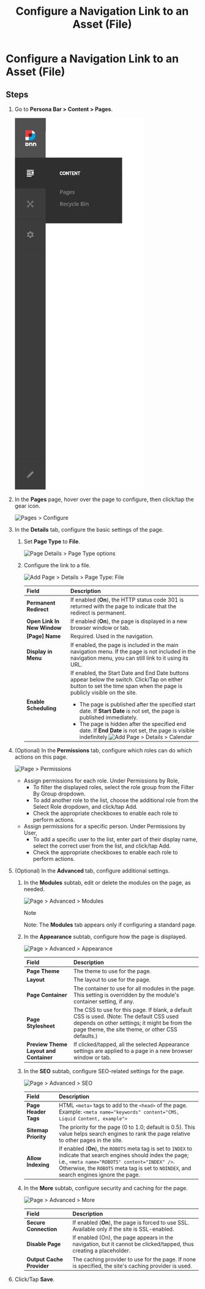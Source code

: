﻿---
uid: configure-page-file
topic: configure-page-file
locale: en
title: Configure a Navigation Link to an Asset (File)
dnneditions: Evoq Content,Evoq Engage
dnnversion: 09.02.00
parent-topic: administrators-pages-templates-overview
related-topics: create-single-page-standard,create-single-page-existing,create-single-page-url,create-single-page-file,create-multiple-pages-pb-all,configure-page-standard,configure-page-existing,configure-page-url,copy-page-pb-all,edit-page-pb-all,view-hidden-page-pb-all,delete-page-pb-all,restore-deleted-pages,purge-deleted-pages,copy-permissions-to-child-pages-pb-all
---

# Configure a Navigation Link to an Asset (File)

## Steps

1.  Go to **Persona Bar \> Content \> Pages**.
    
    ![Persona Bar > Content > Pages](/images/scr-pbar-host-Content-E91-platform.png)
    
2.  In the **Pages** page, hover over the page to configure, then click/tap the gear icon.
    
      
    
    ![Pages > Configure](/images/scr-pb-Pages-Configure-E91.png)
    
      
    
3.  In the **Details** tab, configure the basic settings of the page.
    1.  Set **Page Type** to **File**.
        
        ![Page Details > Page Type options](/images/scr-pb-PageSettings-Details-PageType-E91.png)
        
    2.  Configure the link to a file.
        
          
        
        ![Add Page > Details > Page Type: File](/images/scr-pb-AddSinglePage-Details-File-E91.png)
        
          
        
        |**Field**|**Description**|
        |---|---|
        |**Permanent Redirect**|If enabled (**On**), the HTTP status code 301 is returned with the page to indicate that the redirect is permanent.|
        |**Open Link In New Window**|If enabled (**On**), the page is displayed in a new browser window or tab.|
        |**[Page] Name**|Required. Used in the navigation.|
        |**Display in Menu**|If enabled, the page is included in the main navigation menu. If the page is not included in the navigation menu, you can still link to it using its URL.|
        |**Enable Scheduling**|If enabled, the Start Date and End Date buttons appear below the switch. Click/Tap on either button to set the time span when the page is publicly visible on the site. <ul><li>The page is published after the specified start date. If **Start Date** is not set, the page is published immediately.</li><li>The page is hidden after the specified end date. If **End Date** is not set, the page is visible indefinitely.![Add Page > Details > Calendar](/images/scr-pb-AddPage-Details-Calendar.png)</li></ul>|
        
          
        
4.  (Optional) In the **Permissions** tab, configure which roles can do which actions on this page.
    
      
    
    ![Page > Permissions](/images/scr-pb-Page-Permissions-E91.png)
    
      
    
    *   Assign permissions for each role. Under Permissions by Role,
        *   To filter the displayed roles, select the role group from the Filter By Group dropdown.
        *   To add another role to the list, choose the additional role from the Select Role dropdown, and click/tap Add.
        *   Check the appropriate checkboxes to enable each role to perform actions.
    *   Assign permissions for a specific person. Under Permissions by User,
        *   To add a specific user to the list, enter part of their display name, select the correct user from the list, and click/tap Add.
        *   Check the appropriate checkboxes to enable each role to perform actions.
    
5.  (Optional) In the **Advanced** tab, configure additional settings.
    1.  In the **Modules** subtab, edit or delete the modules on the page, as needed.
        
          
        
        ![Page > Advanced > Modules](/images/scr-pb-Page-Advanced-Modules-E91.png)
        
          
        > [!NOTE]
        > Note: The **Modules** tab appears only if configuring a standard page.
        
    2.  In the **Appearance** subtab, configure how the page is displayed.
        
          
        
        ![Page > Advanced > Appearance](/images/scr-pb-Page-Advanced-Appearance-E91.png)
        
          
        
        |**Field**|**Description**|
        |---|---|
        |**Page Theme**|The theme to use for the page.|
        |**Layout**|The layout to use for the page.|
        |**Page Container**|The container to use for all modules in the page. This setting is overridden by the module's container setting, if any.|
        |**Page Stylesheet**|The CSS to use for this page. If blank, a default CSS is used. (Note: The default CSS used depends on other settings; it might be from the page theme, the site theme, or other CSS defaults.)|
        |**Preview Theme Layout and Container**|If clicked/tapped, all the selected Appearance settings are applied to a page in a new browser window or tab.|
        
    3.  In the **SEO** subtab, configure SEO-related settings for the page.
        
          
        
        ![Page > Advanced > SEO](/images/scr-pb-Page-Advanced-SEO-E91.png)
        
          
        
        |**Field**|**Description**|
        |---|---|
        |**Page Header Tags**|HTML `<meta>` tags to add to the `<head>` of the page. Example: `<meta name="keywords" content="CMS, Liquid Content, example">`|
        |**Sitemap Priority**|The priority for the page (0 to 1.0; default is 0.5). This value helps search engines to rank the page relative to other pages in the site.|
        |**Allow Indexing**|If enabled (**On**), the `ROBOTS` meta tag is set to `INDEX` to indicate that search engines should index the page; i.e., `<meta name="ROBOTS" content="INDEX" />`. Otherwise, the `ROBOTS` meta tag is set to `NOINDEX`, and search engines ignore the page.|
        
    4.  In the **More** subtab, configure security and caching for the page.
        
          
        
        ![Page > Advanced > More](/images/scr-pb-Page-Advanced-More-E91.png)
        
          
        
        |**Field**|**Description**|
        |---|---|
        |**Secure Connection**|If enabled (**On**), the page is forced to use SSL. Available only if the site is SSL-enabled.|
        |**Disable Page**|If enabled (On), the page appears in the navigation, but it cannot be clicked/tapped, thus creating a placeholder.|
        |**Output Cache Provider**|The caching provider to use for the page. If none is specified, the site's caching provider is used.|
        
6.  Click/Tap **Save**.
